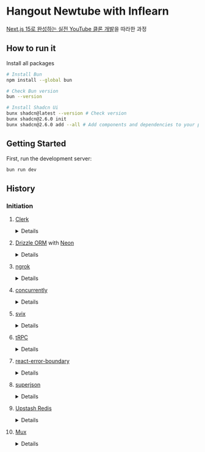 # Hangout Newtube with Inflearn

[Next.js 15로 완성하는 실전 YouTube 클론 개발](https://www.inflearn.com/course/nextjs15-%EC%8B%A4%EC%A0%84-youtube-%ED%81%B4%EB%A1%A0%EA%B0%9C%EB%B0%9C/dashboard)을 따라한 과정

## How to run it

Install all packages

```bash
# Install Bun
npm install --global bun

# Check Bun version
bun --version

# Install Shadcn Ui
bunx shadcn@latest --version # Check version
bunx shadcn@2.6.0 init
bunx shadcn@2.6.0 add --all # Add components and dependencies to your project
```

## Getting Started

First, run the development server:

```bash
bun run dev
```

## History

### Initiation

1. [Clerk](https://clerk.com/)

    <details>

    > Clerk: 인증 및 사용자 관리 서비스

    ```bash
    # Install
    bun add @clerk/nextjs@6.20.2
    ```

    ```diff
    // .env.local
    + NEXT_PUBLIC_CLERK_PUBLISHABLE_KEY=YOUR_UBLISHABLE_KEY
    + CLERK_SECRET_KEY=YOUR_SECRET_KEY
    + NEXT_PUBLIC_CLERK_SIGN_IN_URL=/sign-in
    + NEXT_PUBLIC_CLERK_SIGN_UP_URL=/sign-up
    + NEXT_PUBLIC_CLERK_SIGN_IN_FALLBACK_REDIRECT_URL=/
    + NEXT_PUBLIC_CLERK_SIGN_UP_FALLBACK_REDIRECT_URL=/
    ```

    [`src/middleware.ts`](./src/middleware.ts):

    ```typescript
    import { clerkMiddleware, createRouteMatcher } from '@clerk/nextjs/server';

    const isProtectedRoute = createRouteMatcher([
      "/protected(.*)",
    ]);

    export default clerkMiddleware(async (auth, req) => {
      if(isProtectedRoute(req)) await auth.protect();
    });

    export const config = {
      matcher: [
        // Skip Next.js internals and all static files, unless found in search params
        '/((?!_next|[^?]*\\.(?:html?|css|js(?!on)|jpe?g|webp|png|gif|svg|ttf|woff2?|ico|csv|docx?|xlsx?|zip|webmanifest)).*)',
        // Always run for API routes
        '/(api|trpc)(.*)',
      ],
    };
    ```

    [`src/app/layout.tsx`](./src/app/layout.tsx):

    ```diff
    ...
    return (
    +   <ClerkProvider afterSignOutUrl="/">
    ...
    ...
    +   </ ClerkProvider>
    );
    ...
    ```

    </details>

2. [Drizzle ORM](https://orm.drizzle.team/) with [Neon](https://neon.com/)

    <details>

    > Drizzle ORM: 관계형 및 SQL과 유사한 쿼리 API를 모두 갖춘 유일한 ORM(Object Relational Mapping)
    > Neon: 서버리스 Postgres 플랫폼

    ```bash
    # Install
    bun add drizzle-orm@0.44.2 @neondatabase/serverless@1.0.0 dotenv@16.5.0
    bun add -D drizzle-kit@0.31.1 tsx@4.19.4
    ```

    ```diff
    // .env.local
    ...

    + DATABASE_URL=YOUR_URL
    ```

    [`src/db/index.ts`](./src/db/index.ts):

    ```typescript
    import { drizzle } from "drizzle-orm/neon-http";

    const db = drizzle(process.env.DATABASE_URL!);
    ```

    [`src/db/schema.ts`](./src/db/schema.ts):

    ```typescript
    import { pgTable, text, timestamp, uniqueIndex, uuid } from "drizzle-orm/pg-core";

    export const users = pgTable("users", {
      id: uuid("id").primaryKey().defaultRandom(),
      clerkId: text("clerk_id").unique().notNull(),
      name: text("name").notNull(),
      imageUrl: text("image_url").notNull(),
      createdAt: timestamp("created_at").defaultNow().notNull(),
      updatedAt: timestamp("updated_at").defaultNow().notNull(),
    }, (t) => [uniqueIndex("clerk_id_idx").on(t.clerkId)]);
    ```

    [`drizzle.config.ts`](./drizzle.config.ts):

    ```typescript
    import dotenv from "dotenv";
    import { defineConfig } from 'drizzle-kit';

    dotenv.config({path: ".env.local"})

    export default defineConfig({
      out: './drizzle',
      schema: './src/db/schema.ts',
      dialect: 'postgresql',
      dbCredentials: {
        url: process.env.DATABASE_URL!,
      },
    });
    ```

    ```bash
    # Apply changes to the database
    bunx drizzle-kit push

    # Studio
    bunx drizzle-kit studio
    ```

    </details>

3. [ngrok](https://ngrok.com/)

    <details>

    > ngrok: 로컬에서 실행 중인 서버를 인터넷에서 접근 가능한 공용 URL로 안전하게 노출시켜주는 도구

    ```bash
    # Install
    brew install ngrok

    # Add authtoken
    ngrok config add-authtoken YOUR_KEY

    # Check
    ngrok http --url=viper-certain-early.ngrok-free.app 3000
    ```

    > ngrok가 만들어준 url을 이용하여 clerk의 `configure > webhook`에서 연동해준다.
    > 예시: `https://my-url/api/users/webhook`
    > 연동 후 Signing Secret을 .env에 추가

    ```diff
    // .evn.local
    ...
    CLERK_SIGNING_SECRET=YOUR_SIGNING_SECRET
    ```

    </details>

4. [concurrently](https://github.com/open-cli-tools/concurrently)

    <details>

    > concurrently: 여러 개의 명령어를 동시에 실행할 수 있도록 해주는 Npm 패키지

    ```bash
    # Install
    bun add concurrently@9.1.2
    ```

    [`package.json`](./package.json):

    ```diff
    ...

    "scripts": {
    +   "dev:all": "concurrently \"bun run dev:webhook\" \"bun run dev\"",
    +   "dev:webhook": "ngrok http --url=viper-certain-early.ngrok-free.app 3000",
      ...
    }

    ...
    ```

    </details>

5. [svix](https://www.svix.com/)

    <details>

    > svix: 웹훅 서비스로, 웹훅 전송을 서비스로 제공하여 쉽고 안정적으로 웹훅을 전송할 수 있도록 함

    ```bash
    # Install
    bun add svix@1.66.0
    ```

    [`route.ts`](./src/app/api/users/webhook/route.ts) 에서 clerk signing Secret을 이용하여 웹훅을 연결

    </details>

6. [tRPC](https://trpc.io/)

    <details>

    > tRPC(TypeScript Remote Procedure Call):
    > - TypeScript 기반의 원격 프로시저 호출(RPC) 프레임워크
    > - 클라이언트와 서버 간의 통신을 간편하고 타입 안전하게 만들어주며, 서버에 정의된 함수(프로시저)를 클라이언트에서 마치 로컬 함수처럼 호출할 수 있도록 함

    ```bash
    # Install
    bun add @trpc/server@11.0.0 @trpc/client@11.0.0 @trpc/react-query@11.0.0 @tanstack/react-query@5.80.6 zod client-only server-only
    ```

    [Set up with React Server Compoents](https://trpc.io/docs/client/react/server-components)

    [`src/trpc/init.ts`](./src/trpc/init.ts):

    ```typescript
    import { initTRPC } from '@trpc/server';
    import { cache } from 'react';
    export const createTRPCContext = cache(async () => {
      /**
      * @see: https://trpc.io/docs/server/context
      */
      return { userId: 'user_123' };
    });
    // Avoid exporting the entire t-object
    // since it's not very descriptive.
    // For instance, the use of a t variable
    // is common in i18n libraries.
    const t = initTRPC.create({
      /**
      * @see https://trpc.io/docs/server/data-transformers
      */
      // transformer: superjson,
    });
    // Base router and procedure helpers
    export const createTRPCRouter = t.router;
    export const createCallerFactory = t.createCallerFactory;
    export const baseProcedure = t.procedure;
    ```

    [`src/trpc/routers/_app.ts`](./src/trpc/routers/_app.ts):

    ```typescript
    import { z } from 'zod';
    import { baseProcedure, createTRPCRouter } from '../init';

    export const appRouter = createTRPCRouter({
      hello: baseProcedure
        .input(
          z.object({
            text: z.string(),
          }),
        )
        .query((opts) => {
          return {
            greeting: `hello ${opts.input.text}`,
          };
        }),
    });
    export type AppRouter = typeof appRouter;
    ```

    [`src/app/api/trpc/[trpc]/route.ts`](./src/app/api/trpc/[trpc]/route.ts):

    ```typescript
    import { fetchRequestHandler } from '@trpc/server/adapters/fetch';
    import { createTRPCContext } from '@/trpc/init';
    import { appRouter } from '@/trpc/routers/_app';

    const handler = (req: Request) =>
      fetchRequestHandler({
        endpoint: '/api/trpc',
        req,
        router: appRouter,
        createContext: createTRPCContext,
      });

    export { handler as GET, handler as POST };
    ```

    [`src/trpc/query-client.ts`](./src/trpc/query-client.ts):

    ```typescript
    import { defaultShouldDehydrateQuery, QueryClient } from '@tanstack/react-query';

    export function makeQueryClient() {
      return new QueryClient({
        defaultOptions: {
          queries: {
            staleTime: 30 * 1000,
          },
          dehydrate: {
            shouldDehydrateQuery: (query) =>
              defaultShouldDehydrateQuery(query) ||
              query.state.status === 'pending',
          },
          hydrate: {},
        },
      });
    }
    ```

    [`src/trpc/client.tsx`](./src/trpc/client.tsx):

    ```typescript
    'use client';
    import type { QueryClient } from '@tanstack/react-query';
    import { QueryClientProvider } from '@tanstack/react-query';
    import { httpBatchLink } from '@trpc/client';
    import { createTRPCReact } from '@trpc/react-query';
    import { useState } from 'react';
    import { makeQueryClient } from './query-client';
    import type { AppRouter } from './routers/_app';

    export const trpc = createTRPCReact<AppRouter>();
    let clientQueryClientSingleton: QueryClient;

    function getQueryClient() {
      if (typeof window === 'undefined') {
        return makeQueryClient();
      }
      return (clientQueryClientSingleton ??= makeQueryClient());
    }

    function getUrl() {
      const base = (() => {
        if (typeof window !== 'undefined') return '';
        if (process.env.VERCEL_URL) return `https://${process.env.VERCEL_URL}`;
        return 'http://localhost:3000';
      })();
      return `${base}/api/trpc`;
    }

    export function TRPCProvider(
      props: Readonly<{
        children: React.ReactNode;
      }>,
    ) {
      const queryClient = getQueryClient();
      const [trpcClient] = useState(() =>
        trpc.createClient({
          links: [
            httpBatchLink({
              url: getUrl(),
            }),
          ],
        }),
      );
      return (
        <trpc.Provider client={trpcClient} queryClient={queryClient}>
          <QueryClientProvider client={queryClient}>
            {props.children}
          </QueryClientProvider>
        </trpc.Provider>
      );
    }
    ```

    [`src/trpc/server.tsx`](./src/trpc/server.tsx):

    ```typescript
    import 'server-only';
    import { createHydrationHelpers } from '@trpc/react-query/rsc';
    import { cache } from 'react';
    import { createCallerFactory, createTRPCContext } from './init';
    import { makeQueryClient } from './query-client';
    import { appRouter } from './routers/_app';

    export const getQueryClient = cache(makeQueryClient);
    const caller = createCallerFactory(appRouter)(createTRPCContext);
    export const { trpc, HydrateClient } = createHydrationHelpers<typeof appRouter>( caller, getQueryClient );
    ```

    [`src/app/(home)/page.tsx`](./src/app/(home)/page.tsx):

    ```diff
    + import { HydrateClient, trpc } from "@/trpc/server"
    + import PageClient from "./client"
    + import { Suspense } from "react"

    export default async function Home() {
    +   void trpc.hello.prefetch({ text: "chloe" })

    return(
    +     <HydrateClient>
    +       <Suspense fallback={<p>Loading...</p>}>
    +          <PageClient />
    +       </Suspense>
    +     </HydrateClient>
    )
    ```

    [`src/app/(home)/client.tsx`](./src/app/(home)/client.tsx):

    ```typescript
    "use client";

    import { trpc } from "@/trpc/client";

    export default function PageClient() {
      const [ data ] = trpc.hello.useSuspenseQuery({
        text: "chloe",
      })
      return (
        <div>Page client says: { data.greeting }</div>
      )
    }
    ```

    </details>

7. [react-error-boundary](https://www.npmjs.com/package/react-error-boundary)

    <details>

    > react-error-boundary: React 애플리케이션에서 예외 처리를 간편하고 유연하게 도와주는 오픈소스 라이브러리

    ```bash
    # Install
    bun add react-error-boundary@6.0.0
    ```

    [`src/app/(home)/page.tsx`](./src/app/(home)/page.tsx):

    ```diff
    ...
    + import { ErrorBoundary } from "react-error-boundary";

    export default async function Home() {
    ...

      return(
        <HydrateClient>
          <Suspense fallback={<p>Loading...</p>}>
    +      <ErrorBoundary fallback={<p>Error...</p>}>
              <PageClient />
    +      </ErrorBoundary>
          </Suspense>
        </HydrateClient>
      )
    }
    ```

    </details>

8. [superjson](https://www.npmjs.com/package/superjson)

    <details>

    > superjson:
    > - JavaScript 객체를 안전하게 직렬화(serialize)하고 역직렬화(deserialize)할 수 있게 해주는 라이브러리
    > - JSON.stringify와 JSON.parse가 지원하지 않는 다양한 데이터 타입을 손쉽게 다룰 수 있도록 설계

    ```bash
    # Install
    bun add superjson@2.2.2
    ```

    [`src/trpc/init.ts`](./src/trpc/init.ts):

    ```diff
    ...
    + import superjson from "superjson";

    ...
    ...

    const t = initTRPC.create({
    +   transformer: superjson,
    });
    ...
    ```

    [`src/trpc/query-client.ts`](./src/trpc/query-client.ts):

    ```diff
    ...
    + import superjson from "superjson";

    export function makeQueryClient() {
      return new QueryClient({
        defaultOptions: {
          ...
          dehydrate: {
    +       serializeData: superjson.serialize,
            ...
          },
          hydrate: {
    +       deserializeData: superjson.deserialize,
          },
        },
      });
    }
    ```

    [`src/trpc/client.tsx`](./src/trpc/client.tsx):

    ```diff
    ...
    + import superjson from "superjson";

    ...
    const [trpcClient] = useState(() =>
      trpc.createClient({
        links: [
          httpBatchLink({
    +       transformer: superjson,
            url: getUrl(),
          }),
        ],
      }),
    );
    ...

    ```

    </details>

9. [Upstash Redis](https://www.npmjs.com/package/superjson)

    <details>

    > Upstash Redis:
    > - 서버리스 아키텍처 기반의 클라우드 데이터 플랫폼
    > - 개발자가 인프라 관리 없이 빠르고 효율적으로 데이터 저장과 처리를 할 수 있도록 지원하는 완전 관리형 서비스

    ```bash
    # Install
    bun add @upstash/redis@1.35.0
    bun add @upstash/ratelimit@2.0.5
    ```

    ```diff
    // .env.local
    ...
    + UPSTASH_REDIS_REST_URL="YOUR_UPSTASH_REDIS_REST_URL"
    + UPSTASH_REDIS_REST_TOKEN="YOUR_UPSTASH_REDIS_REST_TOKEN"
    ```

    [`src/lib/redis.ts`](./src/lib/redis.ts):

    ```typescript
    ...
    import { Redis } from "@upstash/redis";

    export const redis = new Redis({
      url: process.env.UPSTASH_REDIS_REST_URL,
      token: process.env.UPSTASH_REDIS_REST_TOKEN,
    })
    ```

    [`src/lib/ratelimit.ts`](./src/lib/ratelimit.ts):

    ```typescript
    ...
    import { Ratelimit } from "@upstash/ratelimit";
    import { redis } from "./redis";

    export const ratelimit = new Ratelimit({
      redis,
      limiter: Ratelimit.slidingWindow(10, "10s") // 요청 제한 설정
    })
    ```

    [`src/trpc/init.ts`](./src/trpc/init.ts):

    ```diff
    ...
    export const protectedProcedure = t.procedure.use(async function isAuthed(opts) {
      ...
    + const { success } = await ratelimit.limit(user.id);

    + if(!success) {
    +    throw new TRPCError({ code: "TOO_MANY_REQUESTS" })
    + }
    ...
    ...
    });
    ```

    </details>

10. [Mux](https://www.mux.com/)

    <details>

    > Mux:
    > - 개발자를 위한 비디오 스트리밍 인프라 플랫폼
    > - 웹사이트나 앱에 손쉽게 라이브 및 온디맨드(주문형) 비디오 기능을 추가할 수 있도록 다양한 API와 도구를 제공

    ```bash
    # Install
    bun add @mux/mux-uploader-react@1.2.0
    bun add @mux/mux-node@11.1.0
    ```

    ```diff
    // .env.local
    ...
    + MUX_TOKEN_ID="YOUR_MUX_TOKEN_ID"
    + MUX_SECRET_KEY="YOUR_MUX_SECRET_KEY"
    + MUX_WEBHOOK_SECRET="YOUR_MUX_WEBHOOK_SECRET"
    ```

    [`src/lib/mux.ts`](./src/lib/mux.ts):

    ```typescript
    import Mux from "@mux/mux-node";

    export const mux = new Mux({
      tokenId: process.env.MUX_TOKEN_ID,
      tokenSecret: process.env.MUX_SECRET_KEY,
    })
    ```

    [`src/modules/videos/server/procedures.ts`](./src/modules/videos/server/procedures.ts):

    ```diff
    ...
    ...
    + import { mux } from "@/lib/mux";

    export const videosRouter = createTRPCRouter({
      create: protectedProcedure.mutation(async ({ ctx }) => {
        ...

    +     const upload = await mux.video.uploads.create({
    +       new_asset_settings: {
    +         passthrough: userId,
    +         playback_policies: ["public"],
    +         static_renditions : [{ "resolution" : "highest" }]
    +       },
    +       cors_origin: "*" // TODO: In peosuxrion, set to your url
    +     })

        const [ video ] = await db
          .insert(videos)
          .values({
            ...
    +       muxStatus: "waiting",
    +       muxUploadId: upload.id,
          })
          .returning();

        return {
          ...
    +     url: upload.url,
        }
      })
    })
    ```

    [`src/db/schema.ts`](./src/db/schema.ts):

    ```diff
    ...

    export const videos = pgTable("videos", {
      ...
    + muxStatus: text("mux_status"),
    + muxAssetId: text("mux_asset_id").unique(),
    + muxUploadId: text("mux_upload_id").unique(),
    + muxPlaybackId: text("mux_playback_id").unique(),
    + muxTrackId: text("mux_track_id").unique(),
    + muxTrackStatus: text("mux_track_status"),
      ...
    });
    ```

    [`src/app/api/videos/webhook/route.ts`](./src/app/api/videos/webhook/route.ts)

    </details>
